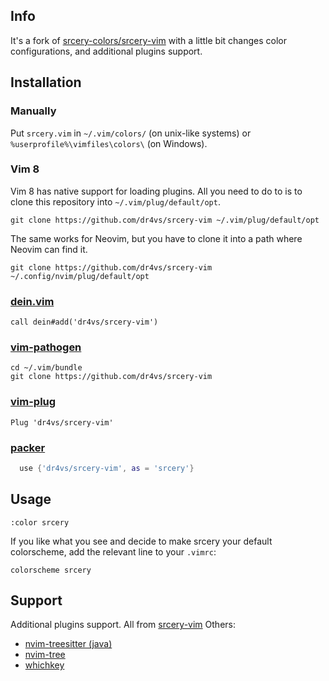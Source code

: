 ## Info

It's a fork of [srcery-colors/srcery-vim](https://github.com/srcery-colors/srcery-vim) with a little bit changes color configurations, and additional plugins support.

## Installation

### Manually

Put `srcery.vim` in `~/.vim/colors/` (on unix-like systems) or `%userprofile%\vimfiles\colors\` (on Windows).

### Vim 8

Vim 8 has native support for loading plugins. All you need to do to is to clone
this repository into `~/.vim/plug/default/opt`.

    git clone https://github.com/dr4vs/srcery-vim ~/.vim/plug/default/opt

The same works for Neovim, but you have to clone it into a path where Neovim can
find it.

    git clone https://github.com/dr4vs/srcery-vim ~/.config/nvim/plug/default/opt

### [dein.vim](https://github.com/Shougo/dein.vim)

```vim
call dein#add('dr4vs/srcery-vim')
```

### [vim-pathogen](https://github.com/tpope/vim-pathogen)

```shell
cd ~/.vim/bundle
git clone https://github.com/dr4vs/srcery-vim
```

### [vim-plug](https://github.com/junegunn/vim-plug)

```vim
Plug 'dr4vs/srcery-vim'
```
### [packer](https://github.com/wbthomason/packer.nvim)
```lua
  use {'dr4vs/srcery-vim', as = 'srcery'}
```

## Usage

```
:color srcery
```

If you like what you see and decide to make srcery your default colorscheme, add the relevant line to your `.vimrc`:

```vim
colorscheme srcery
```

## Support

Additional plugins support. 
All from [srcery-vim](https://github.com/srcery-colors/srcery-vim)
Others:
* [nvim-treesitter (java)](https://github.com/nvim-treesitter/nvim-treesitter)
* [nvim-tree](https://github.com/kyazdani42/nvim-tree.lua)
* [whichkey](https://github.com/folke/which-key.nvim)
